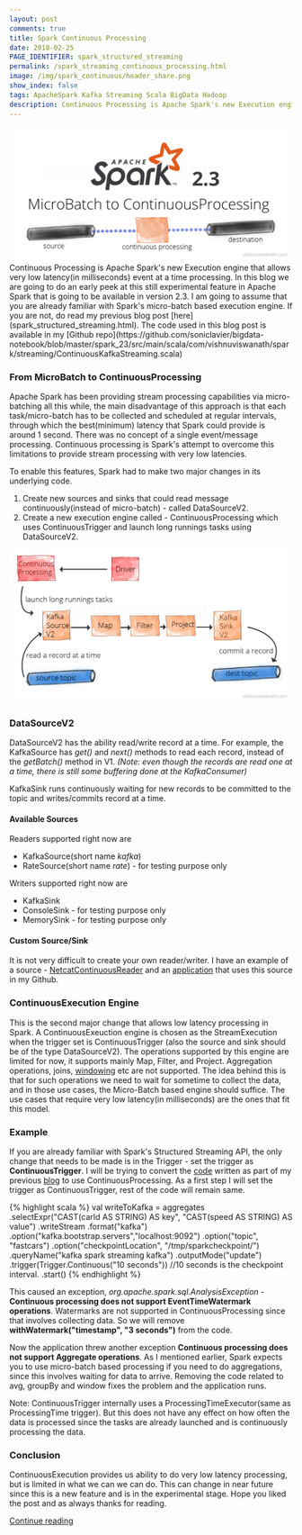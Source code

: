 ```yaml
---
layout: post
comments: true
title: Spark Continuous Processing
date: 2018-02-25
PAGE_IDENTIFIER: spark_structured_streaming
permalink: /spark_streaming_continuous_processing.html
image: /img/spark_continuous/header_share.png
show_index: false
tags: ApacheSpark Kafka Streaming Scala BigData Hadoop
description: Continuous Processing is Apache Spark's new Execution engine that allows very low latency(in milliseconds) event at a time processing. In this blog we are going to do an early peek at this still experimental feature in Apache Spark that is going to be available in version 2.3.
---
```

<div class="col three">
	<img class="col three" src="/img/spark_continuous/header.png">
</div>
Continuous Processing is Apache Spark's new Execution engine that allows very low latency(in milliseconds) event at a time processing. In this blog we are going to do an early peek at this still experimental feature in Apache Spark that is going to be available in version 2.3. I am going to assume that you are already familiar with Spark's micro-batch based execution engine. If you are not, do read my previous blog post [here](spark_structured_streaming.html). The code used in this blog post is available in my [Github repo](https://github.com/soniclavier/bigdata-notebook/blob/master/spark_23/src/main/scala/com/vishnuviswanath/spark/streaming/ContinuousKafkaStreaming.scala) <i class="fa fa-github" aria-hidden="true"></i> 

### **From MicroBatch to ContinuousProcessing**
Apache Spark has been providing stream processing capabilities via micro-batching all this while, the main disadvantage of this approach is that each task/micro-batch has to be collected and scheduled at regular intervals, through which the best(minimum) latency that Spark could provide is around 1 second. There was no concept of a single event/message processing. Continuous processing is Spark's attempt to overcome this limitations to provide stream processing with very low latencies.

To enable this features, Spark had to make two major changes in its underlying code. 

  1. Create new sources and sinks that could read message continuously(instead of micro-batch) - called DataSourceV2.
  2. Create a new execution engine called - ContinuousProcessing which uses ContinuousTrigger and launch long runnings tasks using DataSourceV2.

<div class="col three">
  <img class="col three expandable" src="/img/spark_continuous/long_running.png">
</div>

### **DataSourceV2**
DataSourceV2 has the ability read/write record at a time. For example, the KafkaSource has *get()* and *next()* methods to read each record, instead of the *getBatch()* method in V1. *(Note: even though the records are read one at a time, there is still some buffering done at the KafkaConsumer)*

KafkaSink runs continuously waiting for new records to be committed to the topic and writes/commits record at a time. 

#### **Available Sources**
Readers supported right now are 
  - KafkaSource(short name *kafka*)
  - RateSource(short name *rate*) - for testing purpose only

Writers supported right now are
  - KafkaSink 
  - ConsoleSink - for testing purpose only
  - MemorySink - for testing purpose only

#### **Custom Source/Sink**
It is not very difficult to create your own reader/writer. I have an example of a source - [NetcatContinuousReader](https://github.com/soniclavier/bigdata-notebook/tree/master/spark_23/src/main/scala/com/vishnuviswanath/spark/streaming/sources/netcat) and an [application](https://github.com/soniclavier/bigdata-notebook/blob/master/spark_23/src/main/scala/com/vishnuviswanath/spark/streaming/CustomV2SourceExample.scala) that uses this source in my Github. 

### **ContinuousExecution Engine**
This is the second major change that allows low latency processing in Spark. A ContinuousExeuction engine is chosen as the StreamExecution when the trigger set is ContinuousTrigger (also the source and sink should be of the type DataSourceV2). The operations supported by this engine are limited for now, it supports mainly Map, Filter, and Project. Aggregation operations, joins, [windowing](spark_structured_streaming.html#windows) etc are not supported. The idea behind this is that for such operations we need to wait for sometime to collect the data, and in those use cases, the Micro-Batch based engine should suffice. The use cases that require very low latency(in milliseconds) are the ones that fit this model.

### **Example**
If you are already familiar with Spark's Structured Streaming API, the only change that needs to be made is in the Trigger - set the trigger as **ContinuousTrigger**. I will be trying to convert the [code](https://github.com/soniclavier/bigdata-notebook/blob/master/spark_23/src/main/scala/com/vishnuviswanath/spark/streaming/KafkaSourceStreaming.scala) written as part of my previous [blog](spark_structured_streaming.html) to use ContinuousProcessing. As a first step I will set the trigger as ContinuousTrigger, rest of the code will remain same. 

{% highlight scala %}
 val writeToKafka = aggregates
    .selectExpr("CAST(carId AS STRING) AS key", "CAST(speed AS STRING) AS value")
    .writeStream
    .format("kafka")
    .option("kafka.bootstrap.servers","localhost:9092")
    .option("topic", "fastcars")
    .option("checkpointLocation", "/tmp/sparkcheckpoint/")
    .queryName("kafka spark streaming kafka")
    .outputMode("update")
    .trigger(Trigger.Continuous("10 seconds")) //10 seconds is the checkpoint interval.
    .start()
{% endhighlight %} 

This caused an exception, *org.apache.spark.sql.AnalysisException* - **Continuous processing does not support EventTimeWatermark operations**. Watermarks are not supported in ContinuousProcessing since that involves collecting data. So we will remove **withWatermark("timestamp", "3 seconds")** from the code.<br/>

Now the application threw another exception **Continuous processing does not support Aggregate operations**. As I mentioned earlier, Spark expects you to use micro-batch based processing if you need to do aggregations, since this involves waiting for data to arrive. Removing the code related to avg, groupBy and window fixes the problem and the application runs.

Note: ContinuousTrigger internally uses a ProcessingTimeExecutor(same as ProcessingTime trigger). But this does not have any effect on how often the data is processed since the tasks are already launched and is continuously processing the data.

### **Conclusion**
ContinuousExecution provides us ability to do very low latency processing, but is limited in what we can we can do. This can change in near future since this is a new feature and is in the experimental stage. Hope you liked the post and as always thanks for reading. 

<a href="search.html?query=spark">Continue reading</a>
